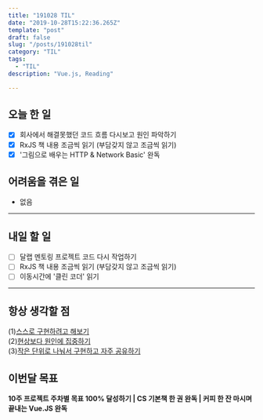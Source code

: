 ```yaml
---
title: "191028 TIL"
date: "2019-10-28T15:22:36.265Z"
template: "post"
draft: false
slug: "/posts/191028til"
category: "TIL"
tags:
  - "TIL"
description: "Vue.js, Reading"

---
```


## 오늘 한 일

- [x] 회사에서 해결못했던 코드 흐름 다시보고 원인 파악하기
- [x] RxJS 책 내용 조금씩 읽기 (부담갖지 않고 조금씩 읽기)
- [x] '그림으로 배우는 HTTP & Network Basic'  완독

## 어려움을 겪은 일

- 없음

---

## 내일 할 일

- [ ] 달랩 멘토링 프로젝트 코드 다시 작업하기
- [ ] RxJS 책 내용 조금씩 읽기 (부담갖지 않고 조금씩 읽기)
- [ ] 이동시간에 '클린 코더' 읽기

------



## 항상 생각할 점

(1)<u>스스로 구현하려고 해보기</u> <br>(2)<u>현상보다 원인에 집중하기</u> <br>(3)<u>작은 단위로 나눠서 구현하고 자주 공유하기</u>



## 이번달 목표

**10주 프로젝트 주차별 목표 100% 달성하기 | CS 기본책 한 권 완독 | 커피 한 잔 마시며 끝내는 Vue.JS 완독**

